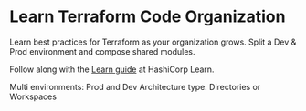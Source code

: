 # Learn Terraform Code Organization

Learn best practices for Terraform as your organization grows. Split a Dev & Prod environment and compose shared modules.

Follow along with the [Learn guide](https://learn.hashicorp.com/tutorials/terraform/organize-configuration?in=terraform/modules) at HashiCorp Learn.


Multi environments: Prod and Dev 
Architecture type: Directories or Workspaces